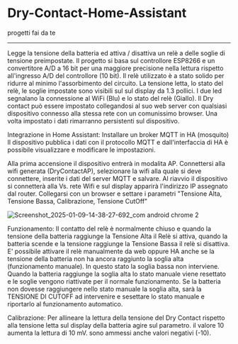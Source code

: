 # Dry-Contact-Home-Assistant
progetti fai da te
**********************************
Legge la tensione della batteria ed attiva / disattiva un relè a delle soglie di tensione preimpostate. 
Il progetto si basa sul controllore ESP8266 e un convertitore A/D a 16 bit per una maggiore precisione
nella lettura rispetto all'ingresso A/D del controllore (10 bit).
Il relè utilizzato è a stato solido per ridurre al minimo l'assorbimento del circuito.
La tensione letta, lo stato del relè, le soglie impostate sono visibili sul sul display da 1.3 pollici.
I due led segnalano la connessione al WiFi (Blu) e lo stato del relè (Giallo).
Il Dry contact può essere impostato collegandosi al suo web server con qualsiasi dispositivo connesso
alla stessa rete con un comunissimo browser. Una volta impostato i dati rimarranno persistenti sul
dispositivo.

Integrazione in Home Assistant:
Installare un broker MQTT in HA (mosquito)
Il dispositivo pubblica i dati con il protocollo MQTT e dall'interfaccia di HA è possibile visualizzare
e modificare le impostazioni.

Alla prima accensione il dispositivo entrerà in modalita AP. Connettersi alla wifi generata
(DryContactAP), selezionare la wifi alla quale si deve connettere, inserite i dati del server MQTT e salvare.
Al riavvio il dispositivo si connetterà alla Vs. rete Wifi e sul display apparirà l'indirizzo IP assegnato dal router.
Collegarsi con un browser e settare i parametri "Tensione Alta, Tensione Bassa, Calibrazione, Tensione CutOff"

![Screenshot_2025-01-09-14-38-27-692_com android chrome 2](https://github.com/user-attachments/assets/43f43b96-98fb-4c04-8b76-686de75a5c4c)

Funzionamento:  Il contatto del relè è normalmente chiuso e quando la tensione della batteria raggiunge la Tensione Alta il Relè si attiva, quando la batteria scende e la tensione raggiunge la Tensione Bassa il relè si disattiva.
E' possibile attivare il relè manualmente da web oppure HA anche se la tensione della batteria non ha ancora raggiunto la
soglia alta (funzionamento manuale). In questo stato la soglia bassa non interviene. Quando la batteria raggiunge la soglia alta lo stato manuale viene resettato e le soglie vengono riattivate per il normale funzionamento. Se la batteria non dovesse raggiungere nello stato manuale la soglia alta, sarà la TENSIONE DI CUTOFF ad intervenire e sesettare lo stato manuale e riportarlo al funzionamento automatico.

Calibrazione: Per allineare la lettura della tensione del Dry Contact rispetto alla tensione letta sul display della batteria
agire sul parametro. il valore 10 aumenta la lettura di 10 mV. sono ammessi anche valori negativi (-10).
